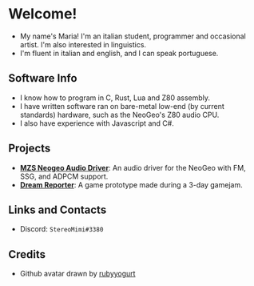 # Welcome!

- My name's Maria! I'm an italian student, programmer and occasional artist. I'm also interested in linguistics.
- I'm fluent in italian and english, and I can speak portuguese.

## Software Info
- I know how to program in C, Rust, Lua and Z80 assembly.
- I have written software ran on bare-metal low-end (by current standards) hardware, such as the NeoGeo's Z80 audio CPU.
- I also have experience with Javascript and C#.

## Projects
- **[MZS Neogeo Audio Driver](https://github.com/stereomimi/Mezz-Estate-NeoGeo-Audio-Driver)**: An audio driver for the NeoGeo with FM, SSG, and ADPCM support.
- **[Dream Reporter](https://stereomimi.itch.io/dream-reporter)**: A game prototype made during a 3-day gamejam.

## Links and Contacts
- Discord: `StereoMimi#3380`

## Credits
- Github avatar drawn by [rubyyogurt](https://rubyyogurt.carrd.co/)
